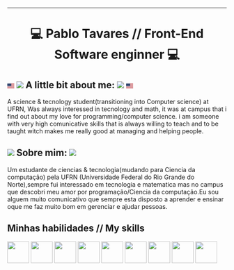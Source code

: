 ---
# <p align='center'> 💻 Pablo Tavares // Front-End Software enginner 💻 <p> 

##  <img src='https://raw.githubusercontent.com/lipis/flag-icons/main/flags/4x3/us.svg' height='11' width='16'> <img src='https://raw.githubusercontent.com/stevenrskelton/flag-icon/master/png/16/country-4x3/gb.png'> A little bit about me: <img src='https://raw.githubusercontent.com/stevenrskelton/flag-icon/master/png/16/country-4x3/gb.png'> <img src='https://raw.githubusercontent.com/lipis/flag-icons/main/flags/4x3/us.svg' height='11' width='16'>
  
 A science & tecnology student(transitioning into Computer science) at UFRN, Was always interessed in tecnology and math, it was at campus that i find out about my love for programming/computer science. i am someone with very high comunicative skills that is always willing to teach and to be taught witch makes me really good at managing and helping people.
  
##  <img src='https://raw.githubusercontent.com/stevenrskelton/flag-icon/master/png/16/country-4x3/br.png'/> Sobre mim: <img src='https://raw.githubusercontent.com/stevenrskelton/flag-icon/master/png/16/country-4x3/br.png'/>
 Um estudante de ciencias & tecnologia(mudando para Ciencia da computação) pela UFRN (Universidade Federal do Rio Grande do Norte),sempre fui interessado em tecnologia e matematica mas no campus que descobri meu amor por programação/Ciencia da computação.Eu sou alguem muito comunicativo que sempre esta disposto a aprender e ensinar oque me faz muito bom em gerenciar e ajudar pessoas.
  
## Minhas habilidades // My skills
<img src="https://cdn.jsdelivr.net/gh/devicons/devicon/icons/javascript/javascript-original.svg" width=50px height=50px/> <img src="https://cdn.jsdelivr.net/gh/devicons/devicon/icons/typescript/typescript-original.svg" width=50px height=50px/> <img src="https://cdn.jsdelivr.net/gh/devicons/devicon/icons/css3/css3-original.svg" width=50px height=50px/> <img src="https://cdn.jsdelivr.net/gh/devicons/devicon/icons/html5/html5-original.svg" width=50px height=50px/> <img src="https://cdn.jsdelivr.net/gh/devicons/devicon/icons/python/python-original.svg" width=50px height=50px/> <img src="https://cdn.jsdelivr.net/gh/devicons/devicon/icons/react/react-original.svg" width=50px height=50px/> <img src="https://cdn.jsdelivr.net/gh/devicons/devicon/icons/bootstrap/bootstrap-original.svg" width=50px height=50px/> <img src="https://cdn.jsdelivr.net/gh/devicons/devicon/icons/nextjs/nextjs-original.svg" width=50px height=50px/> <img src="https://cdn.jsdelivr.net/gh/devicons/devicon/icons/tailwindcss/tailwindcss-plain.svg" width=50px height=50px/>
